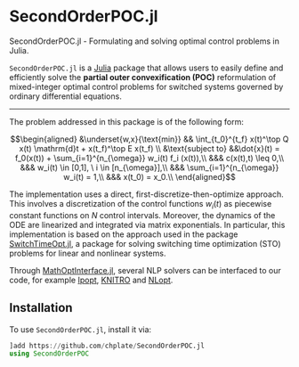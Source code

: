 # SecondOrderPOC.jl
SecondOrderPOC.jl - Formulating and solving optimal control problems in Julia.

`SecondOrderPOC.jl` is a [Julia](https://julialang.org) package that allows users to easily define and efficiently solve the **partial outer convexification (POC)** reformulation of mixed-integer optimal control problems for switched systems governed by ordinary differential equations. 
****

The problem addressed in this package is of the following form:

```math
\begin{aligned}
    &\underset{w,x}{\text{min}} && \int_{t_0}^{t_f} x(t)^\top Q x(t) \mathrm{d}t + x(t_f)^\top E x(t_f) \\
    &\text{subject to}
    &&\dot{x}(t) = f_0(x(t)) + \sum_{i=1}^{n_{\omega}} w_i(t) f_i (x(t)),\\
    &&& c(x(t),t) \leq 0,\\
    &&& w_i(t) \in [0,1], \ i \in [n_{\omega}],\\
    &&& \sum_{i=1}^{n_{\omega}} w_i(t) = 1,\\
    &&& x(t_0) = x_0.\\
\end{aligned}
```

The implementation uses a direct, first-discretize-then-optimize approach. This involves a discretization of the control functions $w_i(t)$ as piecewise constant functions on $N$ control intervals. Moreover, the dynamics of the ODE are linearized and integrated via matrix exponentials. In particular, this implementation is based on the approach used in the package [SwitchTimeOpt.jl](https://github.com/oxfordcontrol/SwitchTimeOpt.jl), a package for solving switching time optimization (STO) problems for linear and nonlinear systems. 

Through [MathOptInterface.jl](https://github.com/jump-dev/MathOptInterface.jl), several NLP solvers can be interfaced to our code, for example [Ipopt](https://github.com/jump-dev/Ipopt.jl), [KNITRO](https://github.com/jump-dev/KNITRO.jl) and [NLopt](https://github.com/JuliaOpt/NLopt.jl). 

## Installation

To use `SecondOrderPOC.jl`, install it via:

```julia
]add https://github.com/chplate/SecondOrderPOC.jl
using SecondOrderPOC
```
